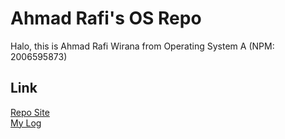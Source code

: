 # Ahmad Rafi's OS Repo
Halo, this is Ahmad Rafi Wirana from Operating System A (NPM: 2006595873)

## Link
[Repo Site](https://ahmadrafidev.github.io/os212/) \
[My Log](https://ahmadrafidev.github.io/os212/TXT/mylog.txt)
